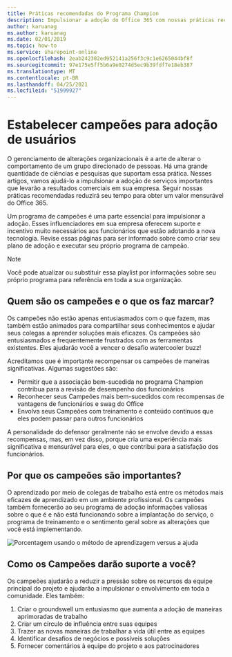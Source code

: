 ```yaml
---
title: Práticas recomendadas do Programa Champion
description: Impulsionar a adoção do Office 365 com nossas práticas recomendadas do Programa Champion
author: karuanag
ms.author: karuanag
ms.date: 02/01/2019
ms.topic: how-to
ms.service: sharepoint-online
ms.openlocfilehash: 2eab242302ed952141a256f3c9c1e6265044bf8f
ms.sourcegitcommit: 97e175e5ff5b6a9e0274d5ec9b39fdf7e18eb387
ms.translationtype: MT
ms.contentlocale: pt-BR
ms.lasthandoff: 04/25/2021
ms.locfileid: "51999927"
---
```

# <a name="establish-champions-for-user-adoption"></a>Estabelecer campeões para adoção de usuários 

O gerenciamento de alterações organizacionais é a arte de alterar o comportamento de um grupo direcionado de pessoas. Há uma grande quantidade de ciências e pesquisas que suportam essa prática. Nesses artigos, vamos ajudá-lo a impulsionar a adoção de serviços importantes que levarão a resultados comerciais em sua empresa.  Seguir nossas práticas recomendadas reduzirá seu tempo para obter um valor mensurável do Office 365.  

Um programa de campeões é uma parte essencial para impulsionar a adoção. Esses influenciadores em sua empresa oferecem suporte e incentivo muito necessários aos funcionários que estão adotando a nova tecnologia. Revise essas páginas para ser informado sobre como criar seu plano de adoção e executar seu próprio programa de campeão. 

> [!NOTE]
> Você pode atualizar ou substituir essa playlist por informações sobre seu próprio programa para referência em toda a sua organização.

## <a name="who-are-champions-and-what-makes-them-tick"></a>Quem são os campeões e o que os faz marcar?

Os campeões não estão apenas entusiasmados com o que fazem, mas também estão animados para compartilhar seus conhecimentos e ajudar seus colegas a aprender soluções mais eficazes. Os campeões são entusiasmados e frequentemente frustrados com as ferramentas existentes. Eles ajudarão você a vencer o desafio watercooler buzz!  

Acreditamos que é importante recompensar os campeões de maneiras significativas. Algumas sugestões são:

- Permitir que a associação bem-sucedida no programa Champion contribua para a revisão de desempenho dos funcionários
- Reconhecer seus Campeões mais bem-sucedidos com recompensas de vantagens de funcionários e swag do Office  
- Envolva seus Campeões com treinamento e conteúdo contínuos que eles podem passar para outros funcionários 

A personalidade do defensor geralmente não se envolve devido a essas recompensas, mas, em vez disso, porque cria uma experiência mais significativa e mensurável para eles, o que contribui para a satisfação dos funcionários. 

## <a name="why-are-champions-important"></a>Por que os campeões são importantes? 

O aprendizado por meio de colegas de trabalho está entre os métodos mais eficazes de aprendizado em um ambiente profissional. Os campeões também fornecerão ao seu programa de adoção informações valiosas sobre o que é e não está funcionando sobre a implantação do serviço, o programa de treinamento e o sentimento geral sobre as alterações que você está implementando.  

![Porcentagem usando o método de aprendizagem versus a ajuda](media/champstats.png)

## <a name="how-will-champions-support-you"></a>Como os Campeões darão suporte a você?

Os campeões ajudarão a reduzir a pressão sobre os recursos da equipe principal do projeto e ajudarão a impulsionar o envolvimento em toda a comunidade. Eles também:

1. Criar o groundswell um entusiasmo que aumenta a adoção de maneiras aprimoradas de trabalho
1. Criar um círculo de influência entre suas equipes
1. Trazer as novas maneiras de trabalhar a vida útil entre as equipes
1. Identificar desafios de negócios e possíveis soluções
1. Fornecer comentários à equipe do projeto e aos patrocinadores
